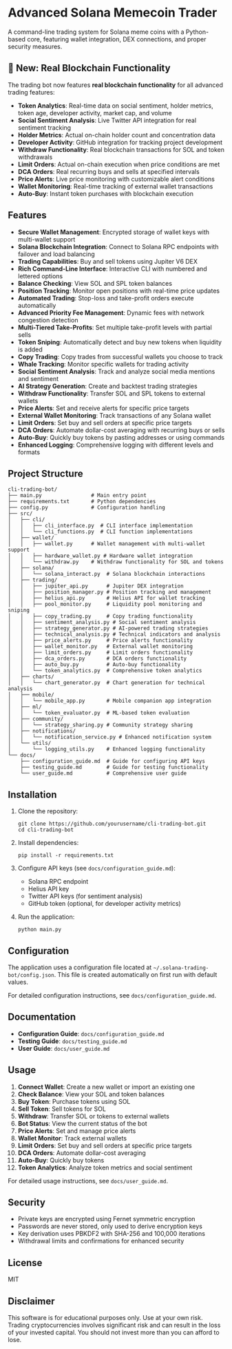 # Advanced Solana Memecoin Trader

A command-line trading system for Solana meme coins with a Python-based core, featuring wallet integration, DEX connections, and proper security measures.

## 🚀 New: Real Blockchain Functionality

The trading bot now features **real blockchain functionality** for all advanced trading features:

- **Token Analytics**: Real-time data on social sentiment, holder metrics, token age, developer activity, market cap, and volume
- **Social Sentiment Analysis**: Live Twitter API integration for real sentiment tracking
- **Holder Metrics**: Actual on-chain holder count and concentration data
- **Developer Activity**: GitHub integration for tracking project development
- **Withdraw Functionality**: Real blockchain transactions for SOL and token withdrawals
- **Limit Orders**: Actual on-chain execution when price conditions are met
- **DCA Orders**: Real recurring buys and sells at specified intervals
- **Price Alerts**: Live price monitoring with customizable alert conditions
- **Wallet Monitoring**: Real-time tracking of external wallet transactions
- **Auto-Buy**: Instant token purchases with blockchain execution

## Features

- **Secure Wallet Management**: Encrypted storage of wallet keys with multi-wallet support
- **Solana Blockchain Integration**: Connect to Solana RPC endpoints with failover and load balancing
- **Trading Capabilities**: Buy and sell tokens using Jupiter V6 DEX
- **Rich Command-Line Interface**: Interactive CLI with numbered and lettered options
- **Balance Checking**: View SOL and SPL token balances
- **Position Tracking**: Monitor open positions with real-time price updates
- **Automated Trading**: Stop-loss and take-profit orders execute automatically
- **Advanced Priority Fee Management**: Dynamic fees with network congestion detection
- **Multi-Tiered Take-Profits**: Set multiple take-profit levels with partial sells
- **Token Sniping**: Automatically detect and buy new tokens when liquidity is added
- **Copy Trading**: Copy trades from successful wallets you choose to track
- **Whale Tracking**: Monitor specific wallets for trading activity
- **Social Sentiment Analysis**: Track and analyze social media mentions and sentiment
- **AI Strategy Generation**: Create and backtest trading strategies
- **Withdraw Functionality**: Transfer SOL and SPL tokens to external wallets
- **Price Alerts**: Set and receive alerts for specific price targets
- **External Wallet Monitoring**: Track transactions of any Solana wallet
- **Limit Orders**: Set buy and sell orders at specific price targets
- **DCA Orders**: Automate dollar-cost averaging with recurring buys or sells
- **Auto-Buy**: Quickly buy tokens by pasting addresses or using commands
- **Enhanced Logging**: Comprehensive logging with different levels and formats

## Project Structure

```
cli-trading-bot/
├── main.py                # Main entry point
├── requirements.txt       # Python dependencies
├── config.py              # Configuration handling
├── src/
│   ├── cli/
│   │   ├── cli_interface.py  # CLI interface implementation
│   │   └── cli_functions.py  # CLI function implementations
│   ├── wallet/
│   │   ├── wallet.py      # Wallet management with multi-wallet support
│   │   ├── hardware_wallet.py # Hardware wallet integration
│   │   └── withdraw.py    # Withdraw functionality for SOL and tokens
│   ├── solana/
│   │   └── solana_interact.py  # Solana blockchain interactions
│   ├── trading/
│   │   ├── jupiter_api.py      # Jupiter DEX integration
│   │   ├── position_manager.py # Position tracking and management
│   │   ├── helius_api.py       # Helius API for wallet tracking
│   │   ├── pool_monitor.py     # Liquidity pool monitoring and sniping
│   │   ├── copy_trading.py     # Copy trading functionality
│   │   ├── sentiment_analysis.py # Social sentiment analysis
│   │   ├── strategy_generator.py # AI-powered trading strategies
│   │   ├── technical_analysis.py # Technical indicators and analysis
│   │   ├── price_alerts.py     # Price alerts functionality
│   │   ├── wallet_monitor.py   # External wallet monitoring
│   │   ├── limit_orders.py     # Limit orders functionality
│   │   ├── dca_orders.py       # DCA orders functionality
│   │   ├── auto_buy.py         # Auto-buy functionality
│   │   └── token_analytics.py  # Comprehensive token analytics
│   ├── charts/
│   │   └── chart_generator.py  # Chart generation for technical analysis
│   ├── mobile/
│   │   └── mobile_app.py       # Mobile companion app integration
│   ├── ml/
│   │   └── token_evaluator.py  # ML-based token evaluation
│   ├── community/
│   │   └── strategy_sharing.py # Community strategy sharing
│   ├── notifications/
│   │   └── notification_service.py # Enhanced notification system
│   └── utils/
│       └── logging_utils.py    # Enhanced logging functionality
└── docs/
    ├── configuration_guide.md  # Guide for configuring API keys
    ├── testing_guide.md        # Guide for testing functionality
    └── user_guide.md           # Comprehensive user guide
```

## Installation

1. Clone the repository:
   ```
   git clone https://github.com/yourusername/cli-trading-bot.git
   cd cli-trading-bot
   ```

2. Install dependencies:
   ```
   pip install -r requirements.txt
   ```

3. Configure API keys (see `docs/configuration_guide.md`):
   - Solana RPC endpoint
   - Helius API key
   - Twitter API keys (for sentiment analysis)
   - GitHub token (optional, for developer activity metrics)

4. Run the application:
   ```
   python main.py
   ```

## Configuration

The application uses a configuration file located at `~/.solana-trading-bot/config.json`. This file is created automatically on first run with default values.

For detailed configuration instructions, see `docs/configuration_guide.md`.

## Documentation

- **Configuration Guide**: `docs/configuration_guide.md`
- **Testing Guide**: `docs/testing_guide.md`
- **User Guide**: `docs/user_guide.md`

## Usage

1. **Connect Wallet**: Create a new wallet or import an existing one
2. **Check Balance**: View your SOL and token balances
3. **Buy Token**: Purchase tokens using SOL
4. **Sell Token**: Sell tokens for SOL
5. **Withdraw**: Transfer SOL or tokens to external wallets
6. **Bot Status**: View the current status of the bot
7. **Price Alerts**: Set and manage price alerts
8. **Wallet Monitor**: Track external wallets
9. **Limit Orders**: Set buy and sell orders at specific price targets
10. **DCA Orders**: Automate dollar-cost averaging
11. **Auto-Buy**: Quickly buy tokens
12. **Token Analytics**: Analyze token metrics and social sentiment

For detailed usage instructions, see `docs/user_guide.md`.

## Security

- Private keys are encrypted using Fernet symmetric encryption
- Passwords are never stored, only used to derive encryption keys
- Key derivation uses PBKDF2 with SHA-256 and 100,000 iterations
- Withdrawal limits and confirmations for enhanced security

## License

MIT

## Disclaimer

This software is for educational purposes only. Use at your own risk. Trading cryptocurrencies involves significant risk and can result in the loss of your invested capital. You should not invest more than you can afford to lose.

